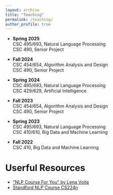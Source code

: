 ```yaml
---
layout: archive
title: "Teaching"
permalink: /teaching/
author_profile: true
---    
```

+ **Spring 2025**      
    CSC 495/693, Natural Language Processing   
    CSC 490, Senior Project
  
+ **Fall 2024**      
    CSC 454/654, Algorithm Analysis and Design  
    CSC 490, Senior Project
  
+ **Spring 2024**      
    CSC 495/693, Natural Language Processing  
    CSC 429/629, Artificial Intelligence

+ **Fall 2023**      
    CSC 454/654, Algorithm Analysis and Design  
    CSC 490, Senior Project

+ **Spring 2023**      
    CSC 495/693, Natural Language Processing      
    CSC 410/610, Big Data and Machine Learning

+ **Fall 2022**      
    CSC 410, Big Data and Machine Learning


#  Userful Resources      

-  ["NLP Course For You" by Lena Voita](https://lena-voita.github.io/nlp_course.html)      
-  [Standford NLP Course CS224n](https://web.stanford.edu/class/cs224n/)     
